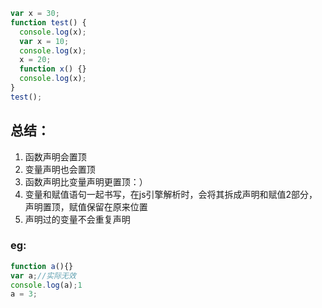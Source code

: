 ```js
var x = 30;
function test() {
  console.log(x);
  var x = 10;
  console.log(x);
  x = 20;
  function x() {}
  console.log(x);
}
test();
```


## 总结：
1. 函数声明会置顶
2. 变量声明也会置顶
3. 函数声明比变量声明更置顶：）
4. 变量和赋值语句一起书写，在js引擎解析时，会将其拆成声明和赋值2部分，声明置顶，赋值保留在原来位置
5. 声明过的变量不会重复声明

### eg:
```js
function a(){}
var a;//实际无效
console.log(a);1
a = 3;
```